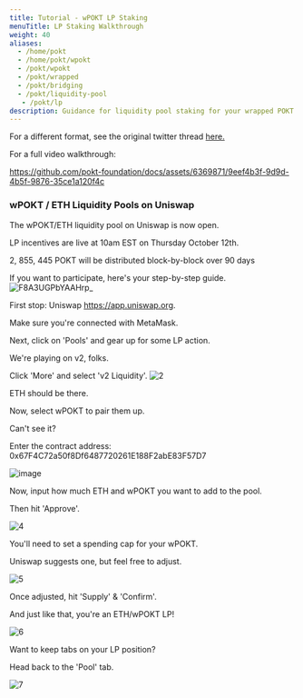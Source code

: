 ```yaml
---
title: Tutorial - wPOKT LP Staking
menuTitle: LP Staking Walkthrough
weight: 40
aliases:
  - /home/pokt
  - /home/pokt/wpokt
  - /pokt/wpokt
  - /pokt/wrapped
  - /pokt/bridging
  - /pokt/liquidity-pool
   - /pokt/lp
description: Guidance for liquidity pool staking for your wrapped POKT.
---
```


For a different format, see the original twitter thread [here.](https://twitter.com/POKTnetwork/status/1711428681254789458)

For a full video walkthrough:

https://github.com/pokt-foundation/docs/assets/6369871/9eef4b3f-9d9d-4b5f-9876-35ce1a120f4c



### wPOKT / ETH Liquidity Pools on Uniswap
The wPOKT/ETH liquidity pool on Uniswap is now open.

LP incentives are live at 10am EST on Thursday October 12th.

2, 855, 445 POKT will be distributed block-by-block over 90 days

If you want to participate, here's your step-by-step guide.
![F8A3UGPbYAAHrp_](https://github.com/pokt-foundation/docs/assets/6369871/e164366f-8685-42de-a30a-0c8f66edebc1)

First stop: Uniswap https://app.uniswap.org.

Make sure you're connected with MetaMask.

Next, click on 'Pools' and gear up for some LP action.

We're playing on v2, folks.

Click 'More' and select 'v2 Liquidity'.
![2](https://github.com/pokt-foundation/docs/assets/6369871/ed72a694-8985-4b0b-9884-66c106730869)

ETH should be there.

Now, select wPOKT to pair them up.

Can't see it?

Enter the contract address:
0x67F4C72a50f8Df6487720261E188F2abE83F57D7

![image](https://github.com/pokt-foundation/docs/assets/6369871/04167a75-bef3-4621-805f-794a78389f80)

Now, input how much ETH and wPOKT you want to add to the pool.

Then hit 'Approve'.

![4](https://github.com/pokt-foundation/docs/assets/6369871/f7f5ada6-cc2c-4b32-bed8-3008fb24e11c)

You'll need to set a spending cap for your wPOKT.

Uniswap suggests one, but feel free to adjust.

![5](https://github.com/pokt-foundation/docs/assets/6369871/991dfdb6-833e-4e8c-ab41-feb098b25490)

Once adjusted, hit 'Supply' & 'Confirm'.

And just like that, you're an ETH/wPOKT LP!

![6](https://github.com/pokt-foundation/docs/assets/6369871/3ee5a722-a1f8-45a2-9e9c-50c6bb596c37)

Want to keep tabs on your LP position?

Head back to the 'Pool' tab.

![7](https://github.com/pokt-foundation/docs/assets/6369871/33b60f75-6da8-4cee-9eb9-bedec3a938dc)
